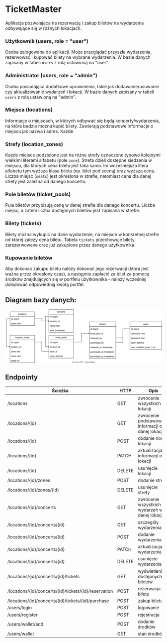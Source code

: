 # TicketMaster

Aplikacja pozwalająca na rezerwację i zakup biletów na wydarzenia odbywające się w różnych lokacjach.

### Użytkownik (users, role = "user")

Osoba zalogowana do aplikacji. Może przeglądać przyszłe wydarzenia, rezerwować i kupować bilety na wybrane wydarzenia. W bazie danych zapisany w tabeli `users` z rolą ustawioną na "user".

### Administrator (users, role = "admin")

Osoba posiadająca dodatkowe uprawnienia, takie jak dodawanie/usuwanie czy aktualizowanie wydarzeń i lokacji. W bazie danych zapisany w tabeli `users` z rolą ustawioną na "admin".

### Miejsca (locations)

Informacje o miejscach, w których odbywać się będą koncerty/wydarzenia, na które bedzie można kupić bilety. Zawierają podstawowe informacje o miejscu jak nazwa i adres.
Każde
### Strefy (location_zones)

Każde miejsce podzielone jest na różne strefy oznaczone typowo kolejnymi wielkimi literami alfabetu (pole `zone`). Strefa dzieli dostępne siedzenia w miejscu, dla których cena biletu jest taka sama. Im wcześniejsza litera alfabetu tym wyższa klasa biletu (np. bilet pod sceną) oraz wyższa cena. Liczba miejsc (`seats`) jest określona w strefie, natomiast cena dla danej strefy jest zależna od danego koncertu.

### Pule biletów (ticket_pools)

Pule biletów przypisują cenę w danej strefie dla danego koncertu. Liczba miejsc, a zatem liczba dostępnych biletów jest zapisana w strefie.

### Bilety (tickets)

Bilety można wykupić na dane wydarzenie, na miejsce w konkretnej strefie od której zależy cena biletu. Tabela `tickets` przechowuje bilety zarezerwowane oraz już zakupione przez danego użytkownika.

### Kupowanie biletów

Aby dokonać zakupu biletu należy dokonać jego rezerwacji (która jest ważna przez określony czas), a następnie
zapłacić za bilet za pomocą środków znajdujących się w portfelu użytkownika - należy wcześniej doładować
odpowiednią kwotą portfel.

## Diagram bazy danych:
![](./docs/db-diagram.drawio.svg)

## Endpointy

| Ścieżka                                           | HTTP   | Opis                                              |
|---------------------------------------------------|--------|---------------------------------------------------|
| /locations                                        | GET    | zwrócenie wszystkich lokacji                      |
| /locations/{id}                                   | GET    | zwrócenie podstawowych informacji o danej lokacji |
| /locations/{id}                                   | POST   | dodanie nowej lokacji                             |
| /locations/{id}                                   | PATCH  | aktualizacja informacji o lokacji                 |
| /locations/{id}                                   | DELETE | usunięcie lokacji                                 |
| /locations/{id}/zones                             | POST   | dodanie strefy                                    |
| /locations/{id}/zones/{id}                        | DELETE | usunięcie strefy                          |
| /locations/{id}/concerts                          | GET    | zwrócenie wszystkich wydarzeń w danej lokacji     |
| /locations/{id}/concerts/{id}                     | GET    | szczegóły wydarzenia                              |
| /locations/{id}/concerts/{id}                     | POST   | dodanie wydarzenia                                |
| /locations/{id}/concerts/{id}                     | PATCH  | aktualizacja wydarzenia                           |
| /locations/{id}/concerts/{id}                     | DELETE | usunięcie wydarzenia                              |
| /locations/{id}/concerts/{id}/tickets             | GET    | wyświetlenie dostępnych biletów                   |
| /locations/{id}/concerts/{id}/tickets/{id}/reservation | POST   | rezerwacja biletu                                 |
| /locations/{id}/concerts/{id}/tickets/{id}/purchase | POST   | zakup biletu                                      |
| /users/login                                      | POST   | logowanie                                         |
| /users/register                                   | POST   | rejestracja                                       |
| /users/wallet/add                                 | POST   | dodanie środków                                   |
| /users/wallet                                     | GET    | stan środków                                      |
